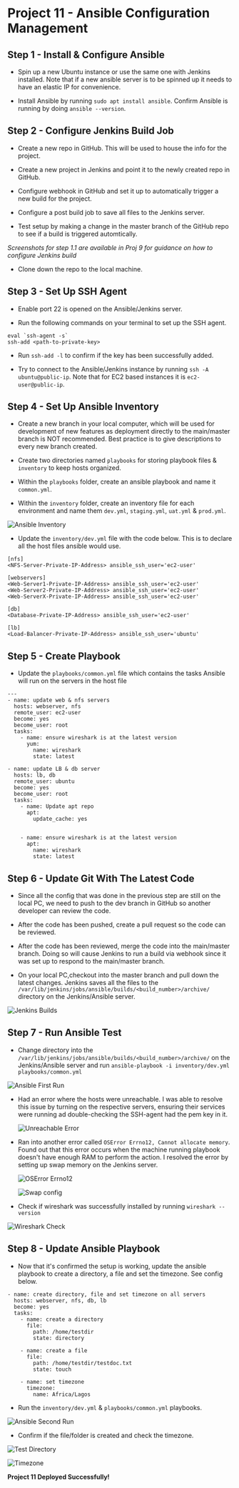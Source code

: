 # Project 11 - Ansible Configuration Management

**Step 1 - Install & Configure Ansible**
---

- Spin up a new Ubuntu instance or use the same one with Jenkins installed. Note that if a new ansible server is to be spinned up it needs to have an elastic IP for convenience.

- Install Ansible by running `sudo apt install ansible`. Confirm Ansible is running by doing `ansible --version`.

**Step 2 - Configure Jenkins Build Job**
---

- Create a new repo in GitHub. This will be used to house the info for the project.

- Create a new project in Jenkins and point it to the newly created repo in GitHub.

- Configure webhook in GitHub and set it up to automatically trigger a new build for the project.

- Configure a post build job to save all files to the Jenkins server.

- Test setup by making a change in the master branch of the GitHub repo to see if a build is triggered automtically.

*Screenshots for step 1.1 are available in Proj 9 for guidance on how to configure Jenkins build*

- Clone down the repo to the local machine.

**Step 3 - Set Up SSH Agent**
---

- Enable port 22 is opened on the Ansible/Jenkins server.

- Run the following commands on your terminal to set up the SSH agent.

```
eval `ssh-agent -s`
ssh-add <path-to-private-key>
```

- Run `ssh-add -l` to confirm if the key has been successfully added.

- Try to connect to the Ansible/Jenkins instance by running `ssh -A ubuntu@public-ip`. Note that for EC2 based instances it is `ec2-user@public-ip`.

**Step 4 - Set Up Ansible Inventory**
---

- Create a new branch in your local computer, which will be used for development of new features as deployment directly to the main/master branch is NOT recommended. Best practice is to give descriptions to every new branch created.

- Create two directories named `playbooks` for storing playbook files & `inventory` to keep hosts organized.

- Within the `playbooks` folder, create an ansible playbook and name it `common.yml`.

- Within the `inventory` folder, create an inventory file for each environment and name them `dev.yml`, `staging.yml`, `uat.yml` & `prod.yml`.

![Ansible Inventory](inventory.png)

- Update the `inventory/dev.yml` file with the code below. This is to declare all the host files ansible would use.

```
[nfs]
<NFS-Server-Private-IP-Address> ansible_ssh_user='ec2-user'

[webservers]
<Web-Server1-Private-IP-Address> ansible_ssh_user='ec2-user'
<Web-Server2-Private-IP-Address> ansible_ssh_user='ec2-user'
<Web-ServerX-Private-IP-Address> ansible_ssh_user='ec2-user'

[db]
<Database-Private-IP-Address> ansible_ssh_user='ec2-user' 

[lb]
<Load-Balancer-Private-IP-Address> ansible_ssh_user='ubuntu'
```

**Step 5 - Create Playbook**
---

- Update the `playbooks/common.yml` file which contains the tasks Ansible will run on the servers in the host file

```
---
- name: update web & nfs servers
  hosts: webserver, nfs
  remote_user: ec2-user
  become: yes
  become_user: root
  tasks:
    - name: ensure wireshark is at the latest version
      yum:
        name: wireshark
        state: latest

- name: update LB & db server
  hosts: lb, db
  remote_user: ubuntu
  become: yes
  become_user: root
  tasks:
    - name: Update apt repo
      apt: 
        update_cache: yes


    - name: ensure wireshark is at the latest version
      apt:
        name: wireshark
        state: latest
```

**Step 6 - Update Git With The Latest Code**
---

- Since all the config that was done in the previous step are still on the local PC, we need to push to the dev branch in GitHub so another developer can review the code.

- After the code has been pushed, create a pull request so the code can be reviewed.

- After the code has been reviewed, merge the code into the main/master branch. Doing so will cause Jenkins to run a build via webhook since it was set up to respond to the main/master branch.

- On your local PC,checkout into the master branch and pull down the latest changes. Jenkins saves all the files to the `/var/lib/jenkins/jobs/ansible/builds/<build_number>/archive/` directory on the Jenkins/Ansible server.

![Jenkins Builds](jenkinsbuilds.png)

**Step 7 - Run Ansible Test**
---

- Change directory into the `/var/lib/jenkins/jobs/ansible/builds/<build_number>/archive/` on the Jenkins/Ansible server and run `ansible-playbook -i inventory/dev.yml playbooks/common.yml`

![Ansible First Run](ansible1st.png)

  - Had an error where the hosts were unreachable. I was able to resolve this issue by turning on the respective servers, ensuring their services were running ad double-checking the SSH-agent had the pem key in it.

    ![Unreachable Error](unreachable_err.png)

  - Ran into another error called `OSError Errno12, Cannot allocate memory`. Found out that this error occurs when the machine running playbook doesn't have enough RAM to perform the action. I resolved the error by setting up swap memory on the Jenkins server.

    ![OSError Errno12](oserror.png)

    ![Swap config](swapfile.png)

- Check if wireshark was successfully installed by running `wireshark --version`

![Wireshark Check](wireshark.png)

**Step 8 - Update Ansible Playbook**
---

- Now that it's confirmed the setup is working, update the ansible playbook to create a directory, a file and set the timezone. See config below.

```
- name: create directory, file and set timezone on all servers
  hosts: webserver, nfs, db, lb
  become: yes
  tasks:
    - name: create a directory
      file:
        path: /home/testdir
        state: directory

    - name: create a file
      file:
        path: /home/testdir/testdoc.txt
        state: touch

    - name: set timezone
      timezone:
        name: Africa/Lagos
```

- Run the `inventory/dev.yml` & `playbooks/common.yml` playbooks.

![Ansible Second Run](ansible2nd.png)

- Confirm if the file/folder is created and check the timezone.

![Test Directory](testdir.png)

![Timezone](timezone.png)

**Project 11 Deployed Successfully!**